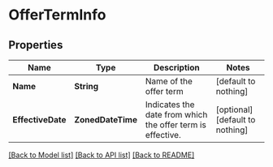 # OfferTermInfo


## Properties
Name | Type | Description | Notes
------------ | ------------- | ------------- | -------------
**Name** | **String** | Name of the offer term | [default to nothing]
**EffectiveDate** | **ZonedDateTime** | Indicates the date from which the offer term is effective. | [optional] [default to nothing]


[[Back to Model list]](../README.md#models) [[Back to API list]](../README.md#api-endpoints) [[Back to README]](../README.md)


